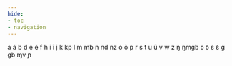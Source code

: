 ```yaml
---
hide:
- toc
- navigation
---
```

a
ã
b
d
e
ẽ
f
h
i
ĩ
j
k
kp
l
m
mb
n
nd
nz
o
õ
p
r
s
t
u
ũ
v
w
z
ŋ
ŋmɡb
ɔ
ɔ̃
ɛ
ɛ̃
ɡ
ɡb
ɱv
ɲ
